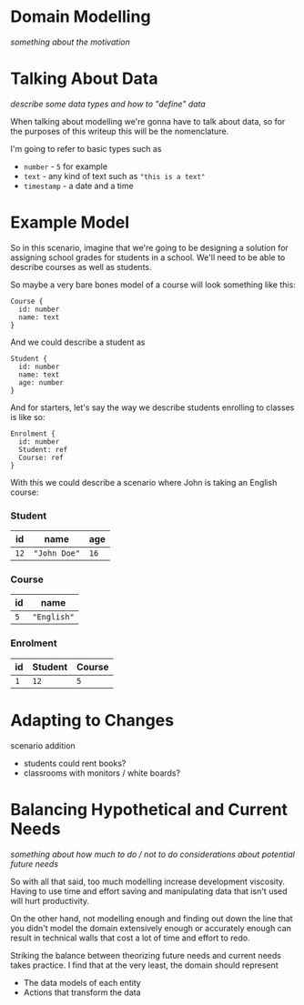 # Domain Modelling

_something about the motivation_

# Talking About Data

_describe some data types and how to "define" data_

When talking about modelling we're gonna have to talk about data, so for the purposes of this writeup this will be the nomenclature.

I'm going to refer to basic types such as 

- `number` - `5` for example
- `text` - any kind of text such as `"this is a text"`
- `timestamp` - a date and a time

# Example Model

So in this scenario, imagine that we're going to be designing a solution for assigning school grades for students in a school.
We'll need to be able to describe courses as well as students.

So maybe a very bare bones model of a course will look something like this:
```gql
Course {
  id: number
  name: text
}
```

And we could describe a student as
```gql
Student {
  id: number
  name: text
  age: number
}
```

And for starters, let's say the way we describe students enrolling to classes is like so:
```gql
Enrolment {
  id: number
  Student: ref
  Course: ref
}
```

With this we could describe a scenario where John is taking an English course:

### Student
|id|name|age|
|-|-|-|
|`12`|`"John Doe"`|`16`|

### Course
|id|name|
|-|-|
|`5`|`"English"`|

### Enrolment
|id|Student|Course|
|-|-|-|
|`1`|`12`|`5`|



# Adapting to Changes

scenario addition
- students could rent books?
- classrooms with monitors / white boards?

# Balancing Hypothetical and Current Needs

_something about how much to do / not to do considerations about potential future needs_

So with all that said, too much modelling increase development viscosity.
Having to use time and effort saving and manipulating data that isn't used will hurt productivity.

On the other hand, not modelling enough and finding out down the line that you didn't model the domain extensively enough or accurately enough can result in technical walls that cost a lot of time and effort to redo.

Striking the balance between theorizing future needs and current needs takes practice.
I find that at the very least, the domain should represent
- The data models of each entity
- Actions that transform the data
